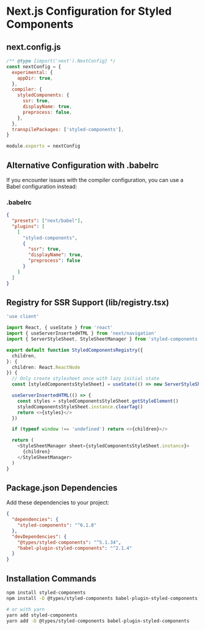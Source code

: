 # Next.js Configuration for Styled Components

## next.config.js

```javascript
/** @type {import('next').NextConfig} */
const nextConfig = {
  experimental: {
    appDir: true,
  },
  compiler: {
    styledComponents: {
      ssr: true,
      displayName: true,
      preprocess: false,
    },
  },
  transpilePackages: ['styled-components'],
}

module.exports = nextConfig
```

## Alternative Configuration with .babelrc

If you encounter issues with the compiler configuration, you can use a Babel configuration instead:

### .babelrc
```json
{
  "presets": ["next/babel"],
  "plugins": [
    [
      "styled-components",
      {
        "ssr": true,
        "displayName": true,
        "preprocess": false
      }
    ]
  ]
}
```

## Registry for SSR Support (lib/registry.tsx)

```typescript
'use client'

import React, { useState } from 'react'
import { useServerInsertedHTML } from 'next/navigation'
import { ServerStyleSheet, StyleSheetManager } from 'styled-components'

export default function StyledComponentsRegistry({
  children,
}: {
  children: React.ReactNode
}) {
  // Only create stylesheet once with lazy initial state
  const [styledComponentsStyleSheet] = useState(() => new ServerStyleSheet())

  useServerInsertedHTML(() => {
    const styles = styledComponentsStyleSheet.getStyleElement()
    styledComponentsStyleSheet.instance.clearTag()
    return <>{styles}</>
  })

  if (typeof window !== 'undefined') return <>{children}</>

  return (
    <StyleSheetManager sheet={styledComponentsStyleSheet.instance}>
      {children}
    </StyleSheetManager>
  )
}
```

## Package.json Dependencies

Add these dependencies to your project:

```json
{
  "dependencies": {
    "styled-components": "^6.1.8"
  },
  "devDependencies": {
    "@types/styled-components": "^5.1.34",
    "babel-plugin-styled-components": "^2.1.4"
  }
}
```

## Installation Commands

```bash
npm install styled-components
npm install -D @types/styled-components babel-plugin-styled-components

# or with yarn
yarn add styled-components
yarn add -D @types/styled-components babel-plugin-styled-components
```